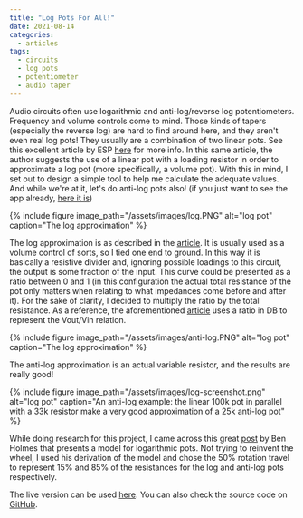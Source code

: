 ```yaml
---
title: "Log Pots For All!"
date: 2021-08-14
categories:
  - articles
tags:
  - circuits
  - log pots
  - potentiometer
  - audio taper
---
```


Audio circuits often use logarithmic and anti-log/reverse log potentiometers. Frequency and volume controls come to mind. Those kinds of tapers (especially the reverse log) are hard to find around here, and they aren't even real log pots! They usually are a combination of two linear pots. See this excellent article by ESP [here](https://sound-au.com/project01.htm) for more info. In this same article, the author suggests the use of a linear pot with a loading resistor in order to approximate a log pot (more specifically, a volume pot). With this in mind, I set out to design a simple tool to help me calculate the adequate values. And while we're at it, let's do anti-log pots also! (if you just want to see the app already, [here it is](https://thomas-jagoda.shinyapps.io/log-pot/))


{% include figure image_path="/assets/images/log.PNG" alt="log pot" caption="The log approximation" %}


The log approximation is as described in the [article](https://sound-au.com/project01.htm). It is usually used as a volume control of sorts, so I tied one end to ground. In this way it is basically a resistive divider and, ignoring possible loadings to this circuit, the output is some fraction of the input. This curve could be presented as a ratio between 0 and 1 (in this configuration the actual total resistance of the pot only matters when relating to what impedances come before and after it). For the sake of clarity, I decided to multiply the ratio by the total resistance. As a reference, the aforementioned [article](https://sound-au.com/project01.htm) uses a ratio in DB to represent the Vout/Vin relation.

{% include figure image_path="/assets/images/anti-log.PNG" alt="log pot" caption="The log approximation" %}


The anti-log approximation is an actual variable resistor, and the results are really good!



{% include figure image_path="/assets/images/log-screenshot.png" alt="log pot" caption="An anti-log example: the linear 100k pot in parallel with a 33k resistor make a very good approximation of a 25k anti-log pot" %}


While doing research for this project, I came across this great [post](http://benholmes.co.uk/posts/2017/11/logarithmic-potentiometer-laws) by Ben Holmes that presents a model for logarithmic pots. Not trying to reinvent the wheel, I used his derivation of the model and chose the 50% rotation travel to represent 15% and 85% of the resistances for the log and anti-log pots respectively. 

The live version can be used [here](https://thomas-jagoda.shinyapps.io/log-pot/). You can also check the source code on [GitHub](https://github.com/JagodaT/log-pots).